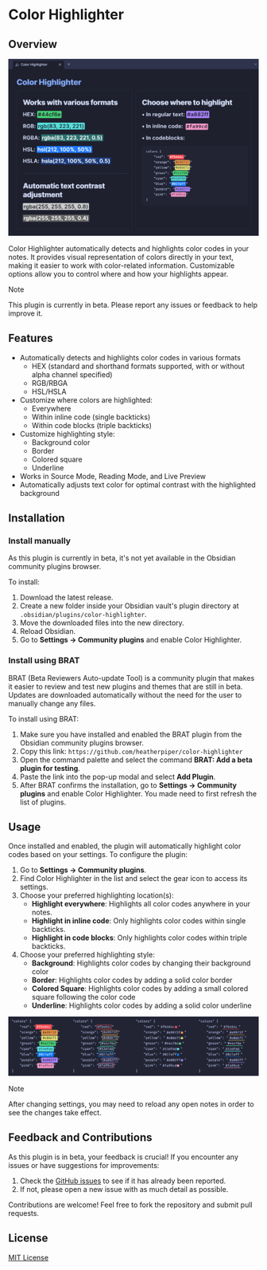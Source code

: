 # Color Highlighter

## Overview

![Color Highlighter in Obsidian](images/example.png)

Color Highlighter automatically detects and highlights color codes in your notes. It provides visual representation of colors directly in your text, making it easier to work with color-related information. Customizable options allow you to control where and how your highlights appear.

> [!NOTE]
> This plugin is currently in beta. Please report any issues or feedback to help improve it.

## Features

- Automatically detects and highlights color codes in various formats
    - HEX (standard and shorthand formats supported, with or without alpha channel specified)
    - RGB/RBGA
    - HSL/HSLA
- Customize where colors are highlighted:
    - Everywhere
    - Within inline code (single backticks)
    - Within code blocks (triple backticks)
- Customize highlighting style:
    - Background color
    - Border
    - Colored square
    - Underline
- Works in Source Mode, Reading Mode, and Live Preview
- Automatically adjusts text color for optimal contrast with the highlighted background

## Installation

### Install manually

As this plugin is currently in beta, it's not yet available in the Obsidian community plugins browser. 

To install:

1. Download the latest release.
2. Create a new folder inside your Obsidian vault's plugin directory at `.obsidian/plugins/color-highlighter`.
3. Move the downloaded files into the new directory.
4. Reload Obsidian.
5. Go to **Settings → Community plugins** and enable Color Highlighter.

### Install using BRAT

BRAT (Beta Reviewers Auto-update Tool) is a community plugin that makes it easier to review and test new plugins and themes that are still in beta. Updates are downloaded automatically without the need for the user to manually change any files. 

To install using BRAT:

1. Make sure you have installed and enabled the BRAT plugin from the Obsidian community plugins browser.
2. Copy this link: `https://github.com/heatherpiper/color-highlighter`
3. Open the command palette and select the command **BRAT: Add a beta plugin for testing**.
4. Paste the link into the pop-up modal and select **Add Plugin**.
5. After BRAT confirms the installation, go to **Settings → Community plugins** and enable Color Highlighter. You made need to first refresh the list of plugins.

## Usage

Once installed and enabled, the plugin will automatically highlight color codes based on your settings. To configure the plugin:

1. Go to **Settings → Community plugins**.
2. Find Color Highlighter in the list and select the gear icon to access its settings.
3. Choose your preferred highlighting location(s):
   - **Highlight everywhere**: Highlights all color codes anywhere in your notes.
   - **Highlight in inline code**: Only highlights color codes within single backticks.
   - **Highlight in code blocks**: Only highlights color codes within triple backticks.
4. Choose your preferred highlighting style:
   - **Background**: Highlights color codes by changing their background color
   - **Border**: Highlights color codes by adding a solid color border
   - **Colored Square**: Highlights color codes by adding a small colored square following the color code
   - **Underline**: Highlights color codes by adding a solid color underline

![Color Highlighter highlighting styles](images/highlighting-styles.png)

> [!NOTE]
> After changing settings, you may need to reload any open notes in order to see the changes take effect.

## Feedback and Contributions

As this plugin is in beta, your feedback is crucial! If you encounter any issues or have suggestions for improvements:

1. Check the [GitHub issues](https://github.com/heatherpiper/color-highlighter/issues) to see if it has already been reported.
2. If not, please open a new issue with as much detail as possible.

Contributions are welcome! Feel free to fork the repository and submit pull requests.

## License

[MIT License](LICENSE)
